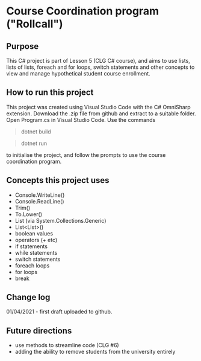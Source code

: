 # Course Coordination program ("Rollcall")
## Purpose
This C# project is part of Lesson 5 (CLG C# course), and aims to use lists, lists of lists, foreach and for loops, switch statements and other concepts to view and manage hypothetical student course enrollment.

## How to run this project
This project was created using Visual Studio Code with the C# OmniSharp extension. Download the .zip file from github and extract to a suitable folder. Open Program.cs in Visual Studio Code. Use the commands

> dotnet build

> dotnet run

to initialise the project, and follow the prompts to use the course coordination program.

## Concepts this project uses
- Console.WriteLine()
- Console.ReadLine()
- Trim()
- To.Lower()
- List<string> (via System.Collections.Generic)
- List<List<string>>()
- boolean values
- operators (+ etc)
- if statements
- while statements
- switch statements
- foreach loops
- for loops
- break


## Change log
01/04/2021 - first draft uploaded to github.

## Future directions
- use methods to streamline code (CLG #6)
- adding the ability to remove students from the university entirely
